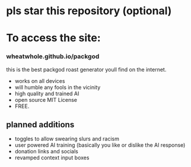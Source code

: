 # pls star this repository (optional)
# To access the site: 
### wheatwhole.github.io/packgod
this is the best packgod roast generator youll find on the internet.
- works on all devices 
- will humble any fools in the vicinity
- high quality and trained AI
- open source MIT License
- FREE.
## planned additions
- toggles to allow swearing slurs and racism
- user powered AI training (basically you like or dislike the AI response)
- donation links and socials
- revamped context input boxes 